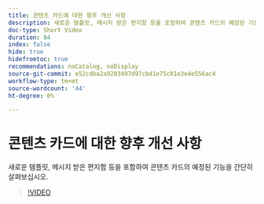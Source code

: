 ```yaml
---
title: 콘텐츠 카드에 대한 향후 개선 사항
description: 새로운 템플릿, 메시지 받은 편지함 등을 포함하여 콘텐츠 카드의 예정된 기능을 간단히 살펴보십시오.
doc-type: Short Video
duration: 84
index: false
hide: true
hidefromtoc: true
recommendations: noCatalog, noDisplay
source-git-commit: e52cdba2a9203497d97cbd1e75c81e3e4e556ac4
workflow-type: tm+mt
source-wordcount: '44'
ht-degree: 0%

---
```



# 콘텐츠 카드에 대한 향후 개선 사항

새로운 템플릿, 메시지 받은 편지함 등을 포함하여 콘텐츠 카드의 예정된 기능을 간단히 살펴보십시오.

<!-- 62_S603_3442534_83_future-enhancements-for-content-cards -->
>[!VIDEO](https://video.tv.adobe.com/v/3460327/?learn=on&enablevpops=true&captions=kor)
